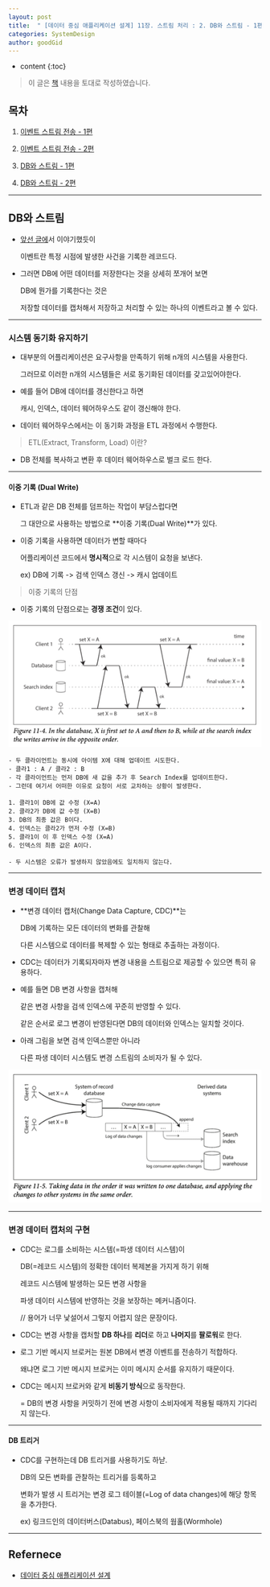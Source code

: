 ```yaml
---
layout: post
title:  " [데이터 중심 애플리케이션 설계] 11장. 스트림 처리 : 2. DB와 스트림 - 1편 "
categories: SystemDesign
author: goodGid
---
```

* content
{:toc}

> 이 글은 [책](https://book.naver.com/bookdb/book_detail.nhn?bid=13483879) 내용을 토대로 작성하였습니다.

## 목차

1. [이벤트 스트림 전송 - 1편]({{site.url}}/SD-Stream-Processing-Event-Stram-Send-1)

2. [이벤트 스트림 전송 - 2편]({{site.url}}/SD-Stream-Processing-Event-Stram-Send-2)

3. [DB와 스트림 - 1편]({{site.url}}/SD-Stream-Processing-DB-and-Stream-1)

4. [DB와 스트림 - 2편]({{site.url}}/SD-Stream-Processing-DB-and-Stream-2)

---

## DB와 스트림

* [앞선 글에]({{site.url}}/SD-Stream-Processing-Event-Stram-Send-1/#스트림-처리의-정의)서 이야기했듯이

  이벤트란 특정 시점에 발생한 사건을 기록한 레코드다.

* 그러면 DB에 어떤 데이터를 저장한다는 것을 상세히 쪼개어 보면

  DB에 뭔가를 기록한다는 것은
  
  저장할 데이터를 캡처해서 저장하고 처리할 수 있는 하나의 이벤트라고 볼 수 있다.




---

### 시스템 동기화 유지하기

* 대부분의 어플리케이션은 요구사항을 만족하기 위해 n개의 시스템을 사용한다.

  그러므로 이러한 n개의 시스템들은 서로 동기화된 데이터를 갖고있어야한다.

* 예를 들어 DB에 데이터를 갱신한다고 하면

  캐시, 인덱스, 데이터 웨어하우스도 같이 갱신해야 한다.

* 데이터 웨어하우스에서는 이 동기화 과정을 ETL 과정에서 수행한다.

> ETL(Extract, Transform, Load) 이란?

* DB 전체를 복사하고 변환 후 데이터 웨어하우스로 벌크 로드 한다.

---

#### 이중 기록 (Dual Write)

* ETL과 같은 DB 전체를 덤프하는 작업이 부담스럽다면

  그 대안으로 사용하는 방법으로 **이중 기록(Dual Write)**가 있다.

* 이중 기록을 사용하면 데이터가 변할 때마다

  어플리케이션 코드에서 **명시적**으로 각 시스템이 요청을 보낸다.

  ex) DB에 기록 -> 검색 인덱스 갱신 -> 캐시 업데이트

> 이중 기록의 단점

* 이중 기록의 단점으로는 **경쟁 조건**이 있다.

![](/assets/img/sd/SD-Stream-Processing-DB-and-Stream-1_1.png)

```
- 두 클라이언트는 동시에 아이템 X에 대해 업데이트 시도한다.
- 클라1 : A / 클라2 : B
- 각 클라이언트는 먼저 DB에 새 값을 추가 후 Search Index를 업데이트한다.
- 그런데 여기서 어떠한 이유로 요청이 서로 교차하는 상황이 발생한다.

1. 클라1이 DB에 값 수정 (X=A)
2. 클라2가 DB에 값 수정 (X=B)
3. DB의 최종 값은 B이다.
4. 인덱스는 클라2가 먼저 수정 (X=B)
5. 클라1이 이 후 인덱스 수정 (X=A)
6. 인덱스의 최종 값은 A이다.

- 두 시스템은 오류가 발생하지 않았음에도 일치하지 않는다.
```

---

### 변경 데이터 캡처

* **변경 데이터 캡처(Change Data Capture, CDC)**는 

  DB에 기록하는 모든 데이터의 변화를 관찰해

  다른 시스템으로 데이터를 복제할 수 있는 형태로 추출하는 과정이다.

* CDC는 데이터가 기록되자마자 변경 내용을 스트림으로 제공할 수 있으면 특히 유용하다.

* 예를 들면 DB 변경 사항을 캡처해 

  같은 변경 사항을 검색 인덱스에 꾸준히 반영할 수 있다.

  같은 순서로 로그 변경이 반영된다면 DB의 데이터와 인덱스는 일치할 것이다.

* 아래 그림을 보면 검색 인덱스뿐만 아니라 

  다른 파생 데이터 시스템도 변경 스트림의 소비자가 될 수 있다.

![](/assets/img/sd/SD-Stream-Processing-DB-and-Stream-1_2.png)

---

### 변경 데이터 캡처의 구현

* CDC는 로그를 소비하는 시스템(=파생 데이터 시스템)이 

  DB(=레코드 시스템)의 정확한 데이터 복제본을 가지게 하기 위해

  레코드 시스템에 발생하는 모든 변경 사항을 
  
  파생 데이터 시스템에 반영하는 것을 보장하는 메커니즘이다.

  // 용어가 너무 낯설어서 그렇지 어렵지 않은 문장이다.

* CDC는 변경 사항을 캡처할 **DB 하나**를 **리더**로 하고 **나머지**를 **팔로워**로 한다.

* 로그 기반 메시지 브로커는 원본 DB에서 변경 이벤트를 전송하기 적합하다.

  왜냐면 로그 기반 메시지 브로커는 이미 메시지 순서를 유지하기 때문이다.

* CDC는 메시지 브로커와 같게 **비동기 방식**으로 동작한다.

  = DB의 변경 사항을 커밋하기 전에 변경 사항이 소비자에게 적용될 때까지 기다리지 않는다.

---

#### DB 트리거

* CDC를 구현하는데 DB 트리거를 사용하기도 하낟.

  DB의 모든 변화를 관찰하는 트리거를 등록하고

  변화가 발생 시 트리거는 변경 로그 테이블(=Log of data changes)에 해당 항목을 추가한다.

  ex) 링크드인의 데이터버스(Databus), 페이스북의 웜홀(Wormhole)

---

## Refernece

* [데이터 중심 애플리케이션 설계](https://book.naver.com/bookdb/book_detail.nhn?bid=13483879)